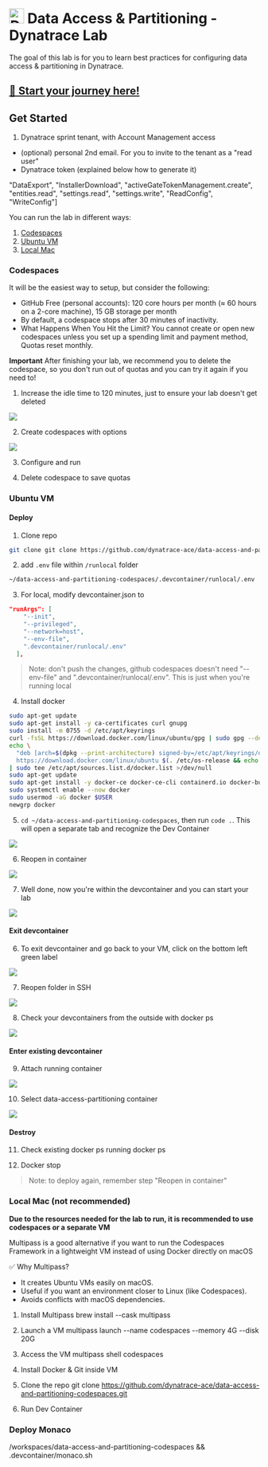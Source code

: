 <!-- markdownlint-disable-next-line -->

# <img src="https://cdn.bfldr.com/B686QPH3/at/w5hnjzb32k5wcrcxnwcx4ckg/Dynatrace_signet_RGB_HTML.svg?auto=webp&format=pngg" alt="DT logo" width="30"> Data Access & Partitioning - Dynatrace Lab

The goal of this lab is for you to learn best practices for configuring data access & partitioning in Dynatrace.

## [🧳 Start your journey here!](https://dynatrace-ace.github.io/data-access-and-partitioning-codespaces/)

## Get Started

1. Dynatrace sprint tenant, with Account Management access
- (optional) personal 2nd email. For you to invite to the tenant as a "read user"
- Dynatrace token (explained below how to generate it)



"DataExport", "InstallerDownload", "activeGateTokenManagement.create", "entities.read", "settings.read", "settings.write", "ReadConfig", "WriteConfig"]



You can run the lab in different ways:
1. [Codespaces](#codespaces)
2. [Ubuntu VM](#ubuntu-vm)
3. [Local Mac](#local-mac-not-recommended)

### Codespaces

It will be the easiest way to setup, but consider the following:
- GitHub Free (personal accounts): 120 core hours per month (≈ 60 hours on a 2-core machine), 15 GB storage per month
- By default, a codespace stops after 30 minutes of inactivity.
- What Happens When You Hit the Limit? You cannot create or open new codespaces unless you set up a spending limit and payment method, Quotas reset monthly.

**Important** After finishing your lab, we recommend you to delete the codespace, so you don't run out of quotas and you can try it again if you need to!

1. Increase the idle time to 120 minutes, just to ensure your lab doesn't get deleted

![](./docs/img/idle_codespace_setting.png)

2. Create codespaces with options

![](./docs/img/codespace_with_options.png)

3. Configure and run

4. Delete codespace to save quotas

### Ubuntu VM

#### Deploy

1. Clone repo

```bash
git clone git clone https://github.com/dynatrace-ace/data-access-and-partitioning-codespaces.git
```

2. add `.env` file within `/runlocal` folder

```bash
~/data-access-and-partitioning-codespaces/.devcontainer/runlocal/.env
```

3. For local, modify devcontainer.json to 

```json
"runArgs": [
    "--init",
    "--privileged",
    "--network=host",
    "--env-file",
    ".devcontainer/runlocal/.env"
  ],
```

> Note: don't push the changes, github codespaces doesn't need "--env-file" and ".devcontainer/runlocal/.env". This is just when you're running local

4. Install docker

```bash
sudo apt-get update
sudo apt-get install -y ca-certificates curl gnupg
sudo install -m 0755 -d /etc/apt/keyrings
curl -fsSL https://download.docker.com/linux/ubuntu/gpg | sudo gpg --dearmor -o /etc/apt/keyrings/docker.gpg
echo \
  "deb [arch=$(dpkg --print-architecture) signed-by=/etc/apt/keyrings/docker.gpg] \
  https://download.docker.com/linux/ubuntu $(. /etc/os-release && echo "$VERSION_CODENAME") stable" \
| sudo tee /etc/apt/sources.list.d/docker.list >/dev/null
sudo apt-get update
sudo apt-get install -y docker-ce docker-ce-cli containerd.io docker-buildx-plugin docker-compose-plugin
sudo systemctl enable --now docker
sudo usermod -aG docker $USER
newgrp docker
```

5. `cd ~/data-access-and-partitioning-codespaces`, then run `code .`. This will open a separate tab and recognize the Dev Container

![](./docs/img/recognized_dev_container.png)

6. Reopen in container

![](./docs/img/reopen_in_container.png)

7. Well done, now you're within the devcontainer and you can start your lab

![](./docs/img/inside_dev_container.png)

#### Exit devcontainer

6. To exit devcontainer and go back to your VM, click on the bottom left green label

![](./docs/img/green_ssh_bottom_left.png)

7. Reopen folder in SSH

![](./docs/img/reopen_in_ssh.png)

8. Check your devcontainers from the outside with docker ps

![](./docs/img/devcontainer_processes.png)

#### Enter existing devcontainer

9. Attach running container

![](./docs/img/attach_running_container.png)

10. Select data-access-partitioning container

![](./docs/img/dap_container.png)

#### Destroy

11. Check existing docker ps running
docker ps

12. Docker stop <ps>

> Note: to deploy again, remember step "Reopen in container"

### Local Mac (not recommended)

**Due to the resources needed for the lab to run, it is recommended to use codespaces or a separate VM**

Multipass is a good alternative if you want to run the Codespaces Framework in a lightweight VM instead of using Docker directly on macOS

✅ Why Multipass?
- It creates Ubuntu VMs easily on macOS.
- Useful if you want an environment closer to Linux (like Codespaces).
- Avoids conflicts with macOS dependencies.

1. Install Multipass
brew install --cask multipass

2. Launch a VM
multipass launch --name codespaces --memory 4G --disk 20G

3. Access the VM
multipass shell codespaces

4. Install Docker & Git inside VM

5. Clone the repo
git clone https://github.com/dynatrace-ace/data-access-and-partitioning-codespaces.git

6. Run Dev Container

### Deploy Monaco

/workspaces/data-access-and-partitioning-codespaces && .devcontainer/monaco.sh
